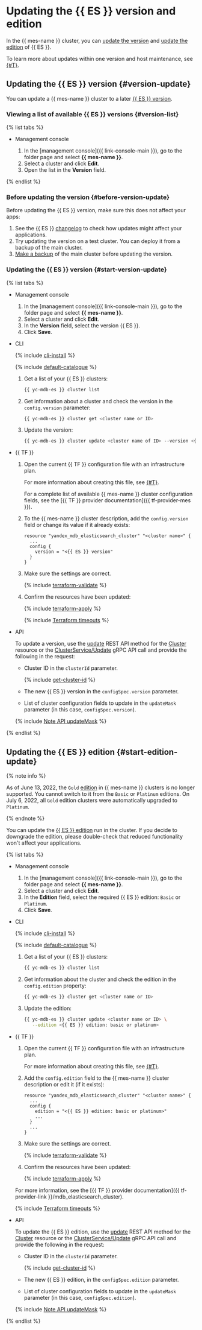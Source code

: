 # Updating the {{ ES }} version and edition

In the {{ mes-name }} cluster, you can [update the version](#version-update) and [update the edition](#start-edition-update) of {{ ES }}.

To learn more about updates within one version and host maintenance, see [{#T}](../concepts/maintenance.md).

## Updating the {{ ES }} version {#version-update}

You can update a {{ mes-name }} cluster to a later [{{ ES }} version](../concepts/update-policy.md#versioning-policy).

### Viewing a list of available {{ ES }} versions {#version-list}

{% list tabs %}

- Management console

   1. In the [management console]({{ link-console-main }}), go to the folder page and select **{{ mes-name }}**.
   1. Select a cluster and click **Edit**.
   1. Open the list in the **Version** field.

{% endlist %}

### Before updating the version {#before-version-update}

Before updating the {{ ES }} version, make sure this does not affect your apps:

1. See the {{ ES }} [changelog](https://www.elastic.co/downloads/past-releases#elasticsearch) to check how updates might affect your applications.
1. Try updating the version on a test cluster. You can deploy it from a backup of the main cluster.
1. [Make a backup](cluster-backups.md) of the main cluster before updating the version.

### Updating the {{ ES }} version {#start-version-update}

{% list tabs %}

- Management console

   1. In the [management console]({{ link-console-main }}), go to the folder page and select **{{ mes-name }}**.
   1. Select a cluster and click **Edit**.
   1. In the **Version** field, select the version {{ ES }}.
   1. Click **Save**.

- CLI

   {% include [cli-install](../../_includes/cli-install.md) %}

   {% include [default-catalogue](../../_includes/default-catalogue.md) %}

   1. Get a list of your {{ ES }} clusters:

      ```bash
      {{ yc-mdb-es }} cluster list
      ```

   1. Get information about a cluster and check the version in the `config.version` parameter:

      ```bash
      {{ yc-mdb-es }} cluster get <cluster name or ID>
      ```

   1. Update the version:

      ```bash
      {{ yc-mdb-es }} cluster update <cluster name of ID> --version <{{ ES }} version>
      ```

- {{ TF }}

   1. Open the current {{ TF }} configuration file with an infrastructure plan.

      For more information about creating this file, see [{#T}](cluster-create.md).

      For a complete list of available {{ mes-name }} cluster configuration fields, see the [{{ TF }} provider documentation]({{ tf-provider-mes }}).

   1. To the {{ mes-name }} cluster description, add the `config.version` field or change its value if it already exists:

      ```hcl
      resource "yandex_mdb_elasticsearch_cluster" "<cluster name>" {
        ...
        config {
          version = "<{{ ES }} version"
        }
      }
      ```

   1. Make sure the settings are correct.

      {% include [terraform-validate](../../_includes/mdb/terraform/validate.md) %}

   1. Confirm the resources have been updated:

      {% include [terraform-apply](../../_includes/mdb/terraform/apply.md) %}

      {% include [Terraform timeouts](../../_includes/mdb/mes/terraform/timeouts.md) %}

- API

   To update a version, use the [update](../api-ref/Cluster/update.md) REST API method for the [Cluster](../api-ref/Cluster/index.md) resource or the [ClusterService/Update](../api-ref/grpc/cluster_service.md#Update) gRPC API call and provide the following in the request:

   * Cluster ID in the `clusterId` parameter.

      {% include [get-cluster-id](../../_includes/managed-elasticsearch/get-cluster-id.md) %}

   * The new {{ ES }} version in the `configSpec.version` parameter.
   * List of cluster configuration fields to update in the `updateMask` parameter (in this case, `configSpec.version`).

   {% include [Note API updateMask](../../_includes/note-api-updatemask.md) %}

{% endlist %}

## Updating the {{ ES }} edition {#start-edition-update}

{% note info %}

As of June 13, 2022, the `Gold` [edition](../concepts/es-editions.md) in {{ mes-name }} clusters is no longer supported. You cannot switch to it from the `Basic` or `Platinum` editions. On July 6, 2022, all `Gold` edition clusters were automatically upgraded to `Platinum`.

{% endnote %}

You can update the [{{ ES }} edition](../concepts/es-editions.md) run in the cluster. If you decide to downgrade the edition, please double-check that reduced functionality won't affect your applications.

{% list tabs %}

- Management console

   1. In the [management console]({{ link-console-main }}), go to the folder page and select **{{ mes-name }}**.
   1. Select a cluster and click **Edit**.
   1. In the **Edition** field, select the required {{ ES }} edition: `Basic` or `Platinum`.
   1. Click **Save**.

- CLI

   {% include [cli-install](../../_includes/cli-install.md) %}

   {% include [default-catalogue](../../_includes/default-catalogue.md) %}

   1. Get a list of your {{ ES }} clusters:

      ```bash
      {{ yc-mdb-es }} cluster list
      ```

   1. Get information about the cluster and check the edition in the `config.edition` property:

      ```bash
      {{ yc-mdb-es }} cluster get <cluster name or ID>
      ```

   1. Update the edition:

      ```bash
      {{ yc-mdb-es }} cluster update <cluster name or ID> \
         --edition <{{ ES }} edition: basic or platinum>
      ```

- {{ TF }}

   1. Open the current {{ TF }} configuration file with an infrastructure plan.

      For more information about creating this file, see [{#T}](cluster-create.md).

   1. Add the `config.edition` field to the {{ mes-name }} cluster description or edit it (if it exists):

      ```hcl
      resource "yandex_mdb_elasticsearch_cluster" "<cluster name>" {
        ...
        config {
          edition = "<{{ ES }} edition: basic or platinum>"
          ...
        }
        ...
      }
      ```

   1. Make sure the settings are correct.

      {% include [terraform-validate](../../_includes/mdb/terraform/validate.md) %}

   1. Confirm the resources have been updated:

      {% include [terraform-apply](../../_includes/mdb/terraform/apply.md) %}

   For more information, see the [{{ TF }} provider documentation]({{ tf-provider-link }}/mdb_elasticsearch_cluster).

   {% include [Terraform timeouts](../../_includes/mdb/mes/terraform/timeouts.md) %}

- API

   To update the {{ ES }} edition, use the [update](../api-ref/Cluster/update.md) REST API method for the [Cluster](../api-ref/Cluster/index.md) resource or the [ClusterService/Update](../api-ref/grpc/cluster_service.md#Update) gRPC API call and provide the following in the request:

   * Cluster ID in the `clusterId` parameter.

      {% include [get-cluster-id](../../_includes/managed-elasticsearch/get-cluster-id.md) %}

   * The new {{ ES }} edition, in the `configSpec.edition` parameter.
   * List of cluster configuration fields to update in the `updateMask` parameter (in this case, `configSpec.edition`).

   {% include [Note API updateMask](../../_includes/note-api-updatemask.md) %}

{% endlist %}
